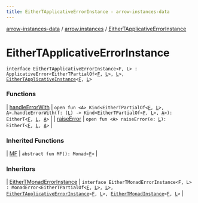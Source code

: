 ```yaml
---
title: EitherTApplicativeErrorInstance - arrow-instances-data
---
```


[arrow-instances-data](../../index.html) / [arrow.instances](../index.html) / [EitherTApplicativeErrorInstance](./index.html)

# EitherTApplicativeErrorInstance

`interface EitherTApplicativeErrorInstance<F, L> : ApplicativeError<EitherTPartialOf<`[`F`](index.html#F)`, `[`L`](index.html#L)`>, `[`L`](index.html#L)`>, `[`EitherTApplicativeInstance`](../-either-t-applicative-instance/index.html)`<`[`F`](index.html#F)`, `[`L`](index.html#L)`>`

### Functions

| [handleErrorWith](handle-error-with.html) | `open fun <A> Kind<EitherTPartialOf<`[`F`](index.html#F)`, `[`L`](index.html#L)`>, `[`A`](handle-error-with.html#A)`>.handleErrorWith(f: (`[`L`](index.html#L)`) -> Kind<EitherTPartialOf<`[`F`](index.html#F)`, `[`L`](index.html#L)`>, `[`A`](handle-error-with.html#A)`>): EitherT<`[`F`](index.html#F)`, `[`L`](index.html#L)`, `[`A`](handle-error-with.html#A)`>` |
| [raiseError](raise-error.html) | `open fun <A> raiseError(e: `[`L`](index.html#L)`): EitherT<`[`F`](index.html#F)`, `[`L`](index.html#L)`, `[`A`](raise-error.html#A)`>` |

### Inherited Functions

| [MF](../-either-t-applicative-instance/-m-f.html) | `abstract fun MF(): Monad<`[`F`](../-either-t-applicative-instance/index.html#F)`>` |

### Inheritors

| [EitherTMonadErrorInstance](../-either-t-monad-error-instance.html) | `interface EitherTMonadErrorInstance<F, L> : MonadError<EitherTPartialOf<`[`F`](../-either-t-monad-error-instance.html#F)`, `[`L`](../-either-t-monad-error-instance.html#L)`>, `[`L`](../-either-t-monad-error-instance.html#L)`>, `[`EitherTApplicativeErrorInstance`](./index.html)`<`[`F`](../-either-t-monad-error-instance.html#F)`, `[`L`](../-either-t-monad-error-instance.html#L)`>, `[`EitherTMonadInstance`](../-either-t-monad-instance/index.html)`<`[`F`](../-either-t-monad-error-instance.html#F)`, `[`L`](../-either-t-monad-error-instance.html#L)`>` |

